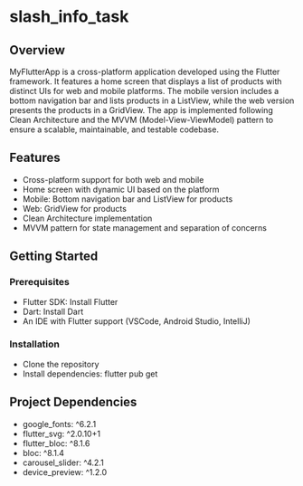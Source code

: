 # slash_info_task
## Overview
MyFlutterApp is a cross-platform application developed using the Flutter framework. It features a home screen that displays a list of products with distinct UIs for web and mobile platforms. The mobile version includes a bottom navigation bar and lists products in a ListView, while the web version presents the products in a GridView. The app is implemented following Clean Architecture and the MVVM (Model-View-ViewModel) pattern to ensure a scalable, maintainable, and testable codebase.

## Features
* Cross-platform support for both web and mobile
* Home screen with dynamic UI based on the platform
* Mobile: Bottom navigation bar and ListView for products
* Web: GridView for products
* Clean Architecture implementation
* MVVM pattern for state management and separation of concerns
## Getting Started
### Prerequisites
* Flutter SDK: Install Flutter
* Dart: Install Dart
* An IDE with Flutter support (VSCode, Android Studio, IntelliJ)
### Installation
- Clone the repository
- Install dependencies: flutter pub get
## Project Dependencies
 - google_fonts: ^6.2.1
 - flutter_svg: ^2.0.10+1
 - flutter_bloc: ^8.1.6
 - bloc: ^8.1.4
 - carousel_slider: ^4.2.1
 - device_preview: ^1.2.0
